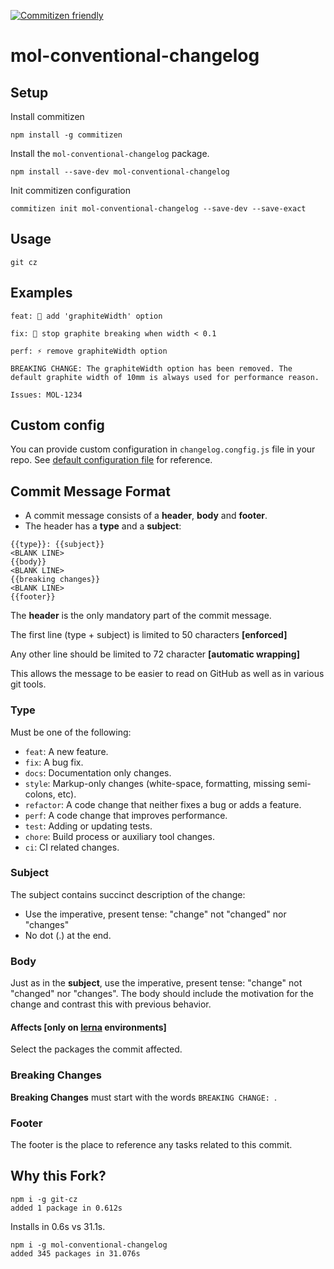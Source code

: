 [![Commitizen friendly](https://img.shields.io/badge/commitizen-friendly-brightgreen.svg)](http://commitizen.github.io/cz-cli/)

# mol-conventional-changelog

## Setup

Install commitizen

```shell
npm install -g commitizen
```

Install the `mol-conventional-changelog` package.

```shell
npm install --save-dev mol-conventional-changelog
```

Init commitizen configuration

```shell
commitizen init mol-conventional-changelog --save-dev --save-exact
```

## Usage

```
git cz
```

## Examples

```
feat: 🎸 add 'graphiteWidth' option
```

```
fix: 🐞 stop graphite breaking when width < 0.1
```

```
perf: ⚡️ remove graphiteWidth option

BREAKING CHANGE: The graphiteWidth option has been removed. The default graphite width of 10mm is always used for performance reason.

Issues: MOL-1234
```


## Custom config

You can provide custom configuration in `changelog.congfig.js` file
in your repo. See [default configuration file](./src/defaults.js) for reference.


## Commit Message Format

* A commit message consists of a **header**, **body** and **footer**.
* The header has a **type** and a **subject**:

```
{{type}}: {{subject}}
<BLANK LINE>
{{body}}
<BLANK LINE>
{{breaking changes}}
<BLANK LINE>
{{footer}}
```

The **header** is the only mandatory part of the commit message.

The first line (type + subject) is limited to 50 characters **[enforced]**

Any other line should be limited to 72 character **[automatic wrapping]**

This allows the message to be easier to read on GitHub as well as in various git tools.

### Type

Must be one of the following:

* `feat`: A new feature.
* `fix`: A bug fix.
* `docs`: Documentation only changes.
* `style`: Markup-only changes (white-space, formatting, missing semi-colons, etc).
* `refactor`: A code change that neither fixes a bug or adds a feature.
* `perf`: A code change that improves performance.
* `test`: Adding or updating tests.
* `chore`: Build process or auxiliary tool changes.
* `ci`: CI related changes.

### Subject

The subject contains succinct description of the change:

* Use the imperative, present tense: "change" not "changed" nor "changes"
* No dot (.) at the end.

### Body

Just as in the **subject**, use the imperative, present tense: "change" not "changed" nor "changes".
The body should include the motivation for the change and contrast this with previous behavior.

#### Affects [only on [lerna](https://lernajs.io/) environments]

Select the packages the commit affected.

### Breaking Changes

**Breaking Changes** must start with the words `BREAKING CHANGE: `.

### Footer

The footer is the place to reference any tasks related to this commit.



## Why this Fork?

```
npm i -g git-cz
added 1 package in 0.612s
```

Installs in 0.6s vs 31.1s.

```
npm i -g mol-conventional-changelog
added 345 packages in 31.076s
```
